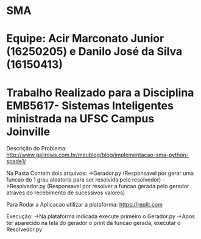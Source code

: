 # SMA
# Equipe: Acir Marconato Junior (16250205) e Danilo José da Silva (16150413)
# Trabalho Realizado para a Disciplina EMB5617- Sistemas Inteligentes ministrada na UFSC Campus Joinville

Descrição do Problema: http://www.galirows.com.br/meublog/blog/implementacao-sma-python-spade1/

Na Pasta Contem dois arquivos:
->Gerador.py (Responsavel por gerar uma funcao do 1 grau aleatoria para ser resolvida pelo resolvedor)
->Resolvedor.py (Responsavel por resolver a funcao gerada pelo gerador atraves do recebimento de sucessivos valores)

Para Rodar a Aplicacao utilizar a plataforma: https://replit.com

Execução:
->Na plataforma indicada execute primeiro o Gerador.py
->Apos ter aparecido na tela do gerador o print da funcao gerada, executar o Resolvedor.py


